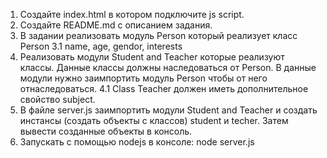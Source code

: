 1. Создайте index.html в котором подключите js script.
2. Создайте README.md с описанием задания.
3. В задании реализовать модуль Person который реализует класс Person
   3.1 name, age, gendor, interests
4. Реализовать модули Student and Teacher которые реализуют классы. Данные классы должны наследоваться от Person. В данные модули нужно заимпортить модуль Person чтобы от него отнаследоваться.
   4.1 Class Teacher должен иметь дополнительное свойство subject.
5. В файле server.js заимпортить модули Student and Teacher и создать инстансы (создать объекты с классов) student и techer. Затем вывести созданные объекты в консоль.
6. Запускать с помощью nodejs в консоле: node server.js
